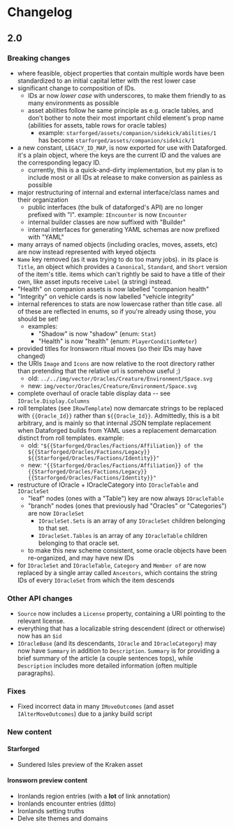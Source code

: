 # Changelog

## 2.0

### Breaking changes

* where feasible, object properties that contain multiple words have been standardized to an initial capital letter with the rest lower case
* significant change to composition of IDs.
  * IDs ar now *lower case* with underscores, to make them friendly to as many environments as possible
  * asset abilities follow he same principle as e.g. oracle tables, and don't bother to note their most important child element's prop name (abilities for assets, table rows for oracle tables)
    * example: `starforged/assets/companion/sidekick/abilities/1` has become `starforged/assets/companion/sidekick/1`
* a new constant, `LEGACY_ID_MAP`, is now exported for use with Dataforged. it's a plain object, where the keys are the current ID and the values are the corresponding legacy ID.
  * currently, this is a quick-and-dirty implementation, but my plan is to include most or all IDs at release to make conversion as painless as possible
* major restructuring of internal and external interface/class names and their organization
  * public interfaces (the bulk of dataforged's API) are no longer prefixed with "I". example: `IEncounter` is now `Encounter`
  * internal builder classes are now suffixed with "Builder"
  * internal interfaces for generating YAML schemas are now prefixed with "YAML"
* many arrays of named objects (including oracles, moves, assets, etc) are now instead represented with keyed objects
* `Name` key removed (as it was trying to do too many jobs). in its place is `Title`, an object which provides a `Canonical`, `Standard`, and `Short` version of the item's title. items which can't rightly be said to have a title of their own, like asset inputs receive `Label` (a string) instead.
* "Health" on companion assets is now labelled "companion health"
* "Integrity" on vehicle cards is now labelled "vehicle integrity"
* internal references to stats are now lowercase rather than title case. all of these are reflected in enums, so if you're already using those, you should be set!
  * examples:
    * "Shadow" is now "shadow" (enum: `Stat`)
    * "Health" is now "health" (enum: `PlayerConditionMeter`)
* provided titles for Ironsworn ritual moves (so their IDs may have changed)
* the URIs `Image` and `Icons` are now relative to the root directory rather than pretending that the relative url is somehow useful ;)
    * old: `../../img/vector/Oracles/Creature/Environment/Space.svg`
    * new: `img/vector/Oracles/Creature/Environment/Space.svg`
* complete overhaul of oracle table display data -- see `IOracle.Display.Columns`
* roll templates (see `IRowTemplate`) now demarcate strings to be replaced with `{{Oracle_Id}}` rather than `${{Oracle_Id}}`. Admittedly, this is a bit arbitrary, and is mainly so that internal JSON template replacement when Dataforged builds from YAML uses a replacement demarcation distinct from roll templates. example:
  * old: `"${{Starforged/Oracles/Factions/Affiliation}} of the ${{Starforged/Oracles/Factions/Legacy}} ${{Starforged/Oracles/Factions/Identity}}"`
  * new: `"{{Starforged/Oracles/Factions/Affiliation}} of the {{Starforged/Oracles/Factions/Legacy}} {{Starforged/Oracles/Factions/Identity}}"`
* restructure of IOracle + IOracleCategory into `IOracleTable` and `IOracleSet`
  * "leaf" nodes (ones with a "Table") key are now always `IOracleTable`
  * "branch" nodes (ones that previously had "Oracles" or "Categories") are now `IOracleSet`
    * `IOracleSet.Sets` is an array of any `IOracleSet` children belonging to that set.
    * `IOracleSet.Tables` is an array of any `IOracleTable` children belonging to that oracle set.
  * to make this new scheme consistent, some oracle objects have been re-organized, and may have new IDs
* for `IOracleSet` and `IOracleTable`, `Category` and `Member of` are now replaced by a single array called `Ancestors`, which contains the string IDs of every `IOracleSet` from which the item descends

### Other API changes
* `Source` now includes a `License` property, containing a URI pointing to the relevant license.
* everything that has a localizable string descendent (direct or otherwise) now has an `$id`
* `IOracleBase` (and its descendants, `IOracle` and `IOracleCategory`) may now have `Summary` in addition to `Description`. `Summary` is for providing a brief summary of the article (a couple sentences tops), while `Description` includes more detailed information (often multiple paragraphs).

### Fixes
* Fixed incorrect data in many `IMoveOutcomes` (and asset `IAlterMoveOutcomes`) due to a janky build script

### New content
#### Starforged
* Sundered Isles preview of the Kraken asset
#### Ironsworn preview content
* Ironlands region entries (with a **lot** of link annotation)
* Ironlands encounter entries (ditto)
* Ironlands setting truths
* Delve site themes and domains